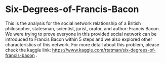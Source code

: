 # Six-Degrees-of-Francis-Bacon
This is the analysis for the social network relationship of a British philosopher, statesman, scientist, jurist, orator, and author: Francis Bacon.
We were trying to prove everyone in this provided social network can be introduced to Francis Bacon within 5 steps and we also explored other characteristics of this network.
For more detail about this problem, please check the kaggle link: https://www.kaggle.com/rtatman/six-degrees-of-francis-bacon .

